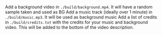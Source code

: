 Add a background video in `./build/background.mp4`. It will have a random sample taken and used as BG
Add a music track (ideally over 1 minute) in `./build/music.mp3`. It will be used as background music
Add a list of credits in `./build/credits.txt` with the credits for your music and background video. This will be added to the bottom of the video description.

